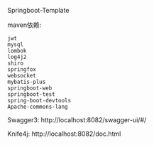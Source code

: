 Springboot-Template

maven依赖:
    
    jwt
    mysql
    lombok
    log4j2
    shiro
    springfox
    websocket
    mybatis-plus
    springboot-web
    springboot-test
    spring-boot-devtools
    Apache-commons-lang

Swagger3:   http://localhost:8082/swagger-ui/#/

Knife4j:    http://localhost:8082/doc.html

